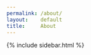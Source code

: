 ```yaml
---
permalink: /about/
layout:    default
title:     About
---
```




<script>
  $.doctop({
    url: 'https://docs.google.com/document/d/1Azy7Aoi6-899S8SLAnGndM3R2Pt7lnMHdUmNzHcEXhc/pub',
    archieml: true,
    cache: false,
    callback: function(d){
        console.log(d.copy.archie);
        view = d.copy.archie;
        console.log(d.copy.archie);
        view.content = d.copy.archie.content.replace(/(\r\n|\n|\r)/gm, "<br />");
        template = $('#template').html();
        Mustache.parse(template);   // optional, speeds up future uses
        rendered = Mustache.render(template, view);
        $('#about-copy').html(rendered);
    }
  });
</script>



<script id="template" type="x-tmpl-mustache">

{% raw %}
<dl>

<h2 class="heading">{{{hed}}}</h2>
<p>{{{content}}}</p>

</dl>
{% endraw %}
</script>
<section>
    <article>
    <div id="about-copy" class="main"></div>
    <div class="sidebar">
        {% include sidebar.html %}
    </div>
</article>
</section>